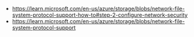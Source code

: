 - https://learn.microsoft.com/en-us/azure/storage/blobs/network-file-system-protocol-support-how-to#step-2-configure-network-security
- https://learn.microsoft.com/en-us/azure/storage/blobs/network-file-system-protocol-support
